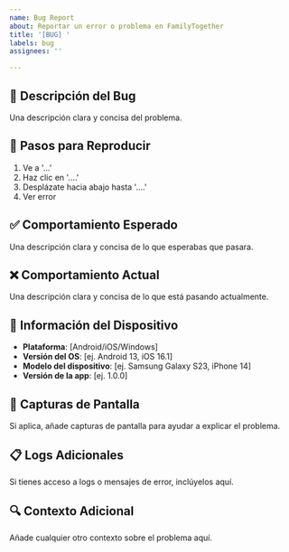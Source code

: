 ```yaml
---
name: Bug Report
about: Reportar un error o problema en FamilyTogether
title: '[BUG] '
labels: bug
assignees: ''

---
```


## 🐛 Descripción del Bug
Una descripción clara y concisa del problema.

## 🔄 Pasos para Reproducir
1. Ve a '...'
2. Haz clic en '....'
3. Desplázate hacia abajo hasta '....'
4. Ver error

## ✅ Comportamiento Esperado
Una descripción clara y concisa de lo que esperabas que pasara.

## ❌ Comportamiento Actual
Una descripción clara y concisa de lo que está pasando actualmente.

## 📱 Información del Dispositivo
- **Plataforma**: [Android/iOS/Windows]
- **Versión del OS**: [ej. Android 13, iOS 16.1]
- **Modelo del dispositivo**: [ej. Samsung Galaxy S23, iPhone 14]
- **Versión de la app**: [ej. 1.0.0]

## 📸 Capturas de Pantalla
Si aplica, añade capturas de pantalla para ayudar a explicar el problema.

## 📋 Logs Adicionales
Si tienes acceso a logs o mensajes de error, inclúyelos aquí.

## 🔍 Contexto Adicional
Añade cualquier otro contexto sobre el problema aquí.